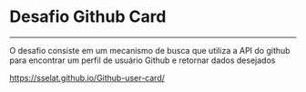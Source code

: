 # Desafio Github Card
<hr>
O desafio consiste em um mecanismo de busca que utiliza a API do github para encontrar um perfil de usuário Github e retornar dados desejados

https://sselat.github.io/Github-user-card/

